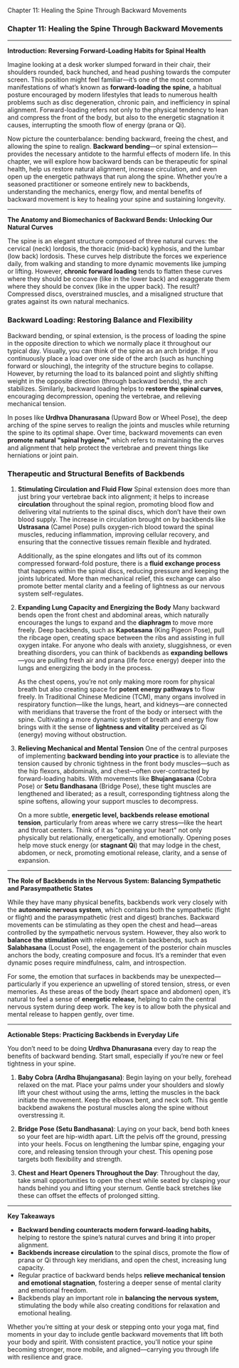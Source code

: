 Chapter 11: Healing the Spine Through Backward Movements

### Chapter 11: Healing the Spine Through Backward Movements

---

**Introduction: Reversing Forward-Loading Habits for Spinal Health**

Imagine looking at a desk worker slumped forward in their chair, their shoulders rounded, back hunched, and head pushing towards the computer screen. This position might feel familiar—it’s one of the most common manifestations of what’s known as **forward-loading the spine**, a habitual posture encouraged by modern lifestyles that leads to numerous health problems such as disc degeneration, chronic pain, and inefficiency in spinal alignment. Forward-loading refers not only to the physical tendency to lean and compress the front of the body, but also to the energetic stagnation it causes, interrupting the smooth flow of energy (prana or Qi).

Now picture the counterbalance: bending backward, freeing the chest, and allowing the spine to realign. **Backward bending**—or spinal extension—provides the necessary antidote to the harmful effects of modern life. In this chapter, we will explore how backward bends can be therapeutic for spinal health, help us restore natural alignment, increase circulation, and even open up the energetic pathways that run along the spine. Whether you’re a seasoned practitioner or someone entirely new to backbends, understanding the mechanics, energy flow, and mental benefits of backward movement is key to healing your spine and sustaining longevity.

---

**The Anatomy and Biomechanics of Backward Bends: Unlocking Our Natural Curves**

The spine is an elegant structure composed of three natural curves: the cervical (neck) lordosis, the thoracic (mid-back) kyphosis, and the lumbar (low back) lordosis. These curves help distribute the forces we experience daily, from walking and standing to more dynamic movements like jumping or lifting. However, **chronic forward loading** tends to flatten these curves where they should be concave (like in the lower back) and exaggerate them where they should be convex (like in the upper back). The result? Compressed discs, overstrained muscles, and a misaligned structure that grates against its own natural mechanics.

### Backward Loading: Restoring Balance and Flexibility

Backward bending, or spinal extension, is the process of loading the spine in the opposite direction to which we normally place it throughout our typical day. Visually, you can think of the spine as an arch bridge. If you continuously place a load over one side of the arch (such as hunching forward or slouching), the integrity of the structure begins to collapse. However, by returning the load to its balanced point and slightly shifting weight in the opposite direction (through backward bends), the arch stabilizes. Similarly, backward loading helps to **restore the spinal curves**, encouraging decompression, opening the vertebrae, and relieving mechanical tension. 

In poses like **Urdhva Dhanurasana** (Upward Bow or Wheel Pose), the deep arching of the spine serves to realign the joints and muscles while returning the spine to its optimal shape. Over time, backward movements can even **promote natural "spinal hygiene,"** which refers to maintaining the curves and alignment that help protect the vertebrae and prevent things like herniations or joint pain.

### Therapeutic and Structural Benefits of Backbends

1. **Stimulating Circulation and Fluid Flow**
   Spinal extension does more than just bring your vertebrae back into alignment; it helps to increase **circulation** throughout the spinal region, promoting blood flow and delivering vital nutrients to the spinal discs, which don’t have their own blood supply. The increase in circulation brought on by backbends like **Ustrasana** (Camel Pose) pulls oxygen-rich blood toward the spinal muscles, reducing inflammation, improving cellular recovery, and ensuring that the connective tissues remain flexible and hydrated. 

   Additionally, as the spine elongates and lifts out of its common compressed forward-fold posture, there is a **fluid exchange process** that happens within the spinal discs, reducing pressure and keeping the joints lubricated. More than mechanical relief, this exchange can also promote better mental clarity and a feeling of lightness as our nervous system self-regulates.

2. **Expanding Lung Capacity and Energizing the Body**
   Many backward bends open the front chest and abdominal areas, which naturally encourages the lungs to expand and the **diaphragm** to move more freely. Deep backbends, such as **Kapotasana** (King Pigeon Pose), pull the ribcage open, creating space between the ribs and assisting in full oxygen intake. For anyone who deals with anxiety, sluggishness, or even breathing disorders, you can think of backbends as **expanding bellows**—you are pulling fresh air and prana (life force energy) deeper into the lungs and energizing the body in the process.

   As the chest opens, you’re not only making more room for physical breath but also creating space for **potent energy pathways** to flow freely. In Traditional Chinese Medicine (TCM), many organs involved in respiratory function—like the lungs, heart, and kidneys—are connected with meridians that traverse the front of the body or intersect with the spine. Cultivating a more dynamic system of breath and energy flow brings with it the sense of **lightness and vitality** perceived as Qi (energy) moving without obstruction.

3. **Relieving Mechanical and Mental Tension**
   One of the central purposes of implementing **backward bending into your practice** is to alleviate the tension caused by chronic tightness in the front body muscles—such as the hip flexors, abdominals, and chest—often over-contracted by forward-loading habits. With movements like **Bhujangasana** (Cobra Pose) or **Setu Bandhasana** (Bridge Pose), these tight muscles are lengthened and liberated; as a result, corresponding tightness along the spine softens, allowing your support muscles to decompress.

   On a more subtle, **energetic level, backbends release emotional tension**, particularly from areas where we carry stress—like the heart and throat centers. Think of it as "opening your heart" not only physically but relationally, energetically, and emotionally. Opening poses help move stuck energy (or **stagnant Qi**) that may lodge in the chest, abdomen, or neck, promoting emotional release, clarity, and a sense of expansion.

---

**The Role of Backbends in the Nervous System: Balancing Sympathetic and Parasympathetic States**

While they have many physical benefits, backbends work very closely with the **autonomic nervous system**, which contains both the sympathetic (fight or flight) and the parasympathetic (rest and digest) branches. Backward movements can be stimulating as they open the chest and head—areas controlled by the sympathetic nervous system. However, they also work to **balance the stimulation** with release. In certain backbends, such as **Salabhasana** (Locust Pose), the engagement of the posterior chain muscles anchors the body, creating composure and focus. It’s a reminder that even dynamic poses require mindfulness, calm, and introspection.

For some, the emotion that surfaces in backbends may be unexpected—particularly if you experience an upwelling of stored tension, stress, or even memories. As these areas of the body (heart space and abdomen) open, it’s natural to feel a sense of **energetic release**, helping to calm the central nervous system during deep work. The key is to allow both the physical and mental release to happen gently, over time.

---

**Actionable Steps: Practicing Backbends in Everyday Life**

You don’t need to be doing **Urdhva Dhanurasana** every day to reap the benefits of backward bending. Start small, especially if you’re new or feel tightness in your spine.

1. **Baby Cobra (Ardha Bhujangasana)**: Begin laying on your belly, forehead relaxed on the mat. Place your palms under your shoulders and slowly lift your chest without using the arms, letting the muscles in the back initiate the movement. Keep the elbows bent, and neck soft. This gentle backbend awakens the postural muscles along the spine without overstressing it.

2. **Bridge Pose (Setu Bandhasana)**: Laying on your back, bend both knees so your feet are hip-width apart. Lift the pelvis off the ground, pressing into your heels. Focus on lengthening the lumbar spine, engaging your core, and releasing tension through your chest. This opening pose targets both flexibility and strength.

3. **Chest and Heart Openers Throughout the Day**: Throughout the day, take small opportunities to open the chest while seated by clasping your hands behind you and lifting your sternum. Gentle back stretches like these can offset the effects of prolonged sitting.

---

**Key Takeaways**

- **Backward bending counteracts modern forward-loading habits,** helping to restore the spine’s natural curves and bring it into proper alignment.
- **Backbends increase circulation** to the spinal discs, promote the flow of prana or Qi through key meridians, and open the chest, increasing lung capacity.
- Regular practice of backward bends helps **relieve mechanical tension and emotional stagnation**, fostering a deeper sense of mental clarity and emotional freedom.
- Backbends play an important role in **balancing the nervous system,** stimulating the body while also creating conditions for relaxation and emotional healing.

Whether you’re sitting at your desk or stepping onto your yoga mat, find moments in your day to include gentle backward movements that lift both your body and spirit. With consistent practice, you'll notice your spine becoming stronger, more mobile, and aligned—carrying you through life with resilience and grace.